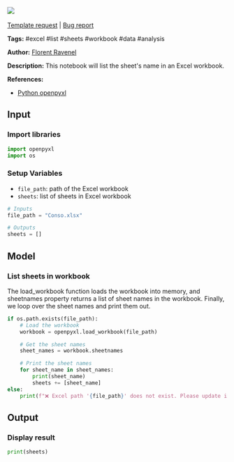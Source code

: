 <a href="https://app.naas.ai/user-redirect/naas/downloader?url=https://raw.githubusercontent.com/jupyter-naas/awesome-notebooks/master/Excel/Excel_List_sheets_in_workbook.ipynb" target="_parent"><img src="https://naasai-public.s3.eu-west-3.amazonaws.com/open_in_naas.svg"/></a><br><br><a href="https://github.com/jupyter-naas/awesome-notebooks/issues/new?assignees=&labels=&template=template-request.md&title=Tool+-+Action+of+the+notebook+">Template request</a> | <a href="https://github.com/jupyter-naas/awesome-notebooks/issues/new?assignees=&labels=bug&template=bug_report.md&title=Excel+-+List+sheets+in+workbook:+Error+short+description">Bug report</a>

**Tags:** #excel #list #sheets #workbook #data #analysis

**Author:** [Florent Ravenel](http://linkedin.com/in/florent-ravenel)

**Description:** This notebook will list the sheet's name in an Excel workbook.

**References:**
- [Python openpyxl](https://openpyxl.readthedocs.io/en/stable/)

## Input

### Import libraries


```python
import openpyxl
import os
```

### Setup Variables
- `file_path`: path of the Excel workbook
- `sheets`: list of sheets in Excel workbook


```python
# Inputs
file_path = "Conso.xlsx"

# Outputs
sheets = []
```

## Model

### List sheets in workbook
The load_workbook function loads the workbook into memory, and sheetnames property returns a list of sheet names in the workbook. Finally, we loop over the sheet names and print them out.


```python
if os.path.exists(file_path):
    # Load the workbook
    workbook = openpyxl.load_workbook(file_path)

    # Get the sheet names
    sheet_names = workbook.sheetnames

    # Print the sheet names
    for sheet_name in sheet_names:
        print(sheet_name)
        sheets += [sheet_name]
else:
    print(f"❌ Excel path '{file_path}' does not exist. Please update it on your variables.")
```

## Output

### Display result


```python
print(sheets)
```

 
